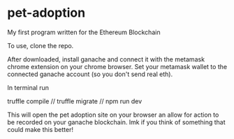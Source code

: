 # pet-adoption
My first program written for the Ethereum Blockchain

To use, clone the repo.

After downloaded, install ganache and connect it with the metamask chrome extension on your chrome browser. Set your metamask wallet to the connected ganache account (so you don't send real eth).

In terminal run

truffle compile
//
truffle migrate
//
npm run dev

This will open the pet adoption site on your browser an allow for action to be recorded on your ganache blockchain. lmk if you think of something that could make this better!